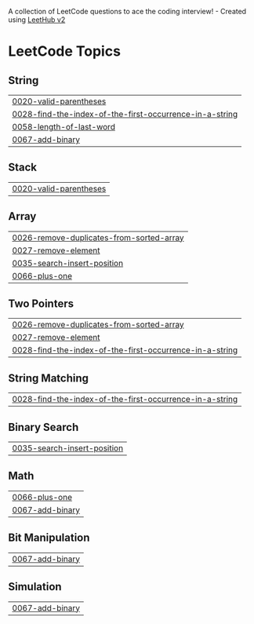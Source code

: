 A collection of LeetCode questions to ace the coding interview! - Created using [LeetHub v2](https://github.com/arunbhardwaj/LeetHub-2.0)
<!---LeetCode Topics Start-->
# LeetCode Topics
## String
|  |
| ------- |
| [0020-valid-parentheses](https://github.com/techupdate712/python_leetcode/tree/master/0020-valid-parentheses) |
| [0028-find-the-index-of-the-first-occurrence-in-a-string](https://github.com/techupdate712/python_leetcode/tree/master/0028-find-the-index-of-the-first-occurrence-in-a-string) |
| [0058-length-of-last-word](https://github.com/techupdate712/python_leetcode/tree/master/0058-length-of-last-word) |
| [0067-add-binary](https://github.com/techupdate712/python_leetcode/tree/master/0067-add-binary) |
## Stack
|  |
| ------- |
| [0020-valid-parentheses](https://github.com/techupdate712/python_leetcode/tree/master/0020-valid-parentheses) |
## Array
|  |
| ------- |
| [0026-remove-duplicates-from-sorted-array](https://github.com/techupdate712/python_leetcode/tree/master/0026-remove-duplicates-from-sorted-array) |
| [0027-remove-element](https://github.com/techupdate712/python_leetcode/tree/master/0027-remove-element) |
| [0035-search-insert-position](https://github.com/techupdate712/python_leetcode/tree/master/0035-search-insert-position) |
| [0066-plus-one](https://github.com/techupdate712/python_leetcode/tree/master/0066-plus-one) |
## Two Pointers
|  |
| ------- |
| [0026-remove-duplicates-from-sorted-array](https://github.com/techupdate712/python_leetcode/tree/master/0026-remove-duplicates-from-sorted-array) |
| [0027-remove-element](https://github.com/techupdate712/python_leetcode/tree/master/0027-remove-element) |
| [0028-find-the-index-of-the-first-occurrence-in-a-string](https://github.com/techupdate712/python_leetcode/tree/master/0028-find-the-index-of-the-first-occurrence-in-a-string) |
## String Matching
|  |
| ------- |
| [0028-find-the-index-of-the-first-occurrence-in-a-string](https://github.com/techupdate712/python_leetcode/tree/master/0028-find-the-index-of-the-first-occurrence-in-a-string) |
## Binary Search
|  |
| ------- |
| [0035-search-insert-position](https://github.com/techupdate712/python_leetcode/tree/master/0035-search-insert-position) |
## Math
|  |
| ------- |
| [0066-plus-one](https://github.com/techupdate712/python_leetcode/tree/master/0066-plus-one) |
| [0067-add-binary](https://github.com/techupdate712/python_leetcode/tree/master/0067-add-binary) |
## Bit Manipulation
|  |
| ------- |
| [0067-add-binary](https://github.com/techupdate712/python_leetcode/tree/master/0067-add-binary) |
## Simulation
|  |
| ------- |
| [0067-add-binary](https://github.com/techupdate712/python_leetcode/tree/master/0067-add-binary) |
<!---LeetCode Topics End-->